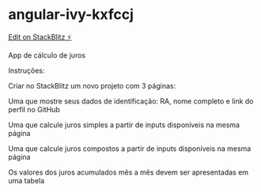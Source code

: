 # angular-ivy-kxfccj

[Edit on StackBlitz ⚡️](https://stackblitz.com/edit/angular-ivy-kxfccj)


App de cálculo de juros

Instruções:

Criar no StackBlitz um novo projeto com 3 páginas:

Uma que mostre seus dados de identificação: RA, nome completo e link do perfil no GitHub

Uma que calcule juros simples a partir de inputs disponíveis na mesma página

Uma que calcule juros compostos a partir de inputs disponíveis na mesma página

Os valores dos juros acumulados mês a mês devem ser apresentadas em uma tabela
